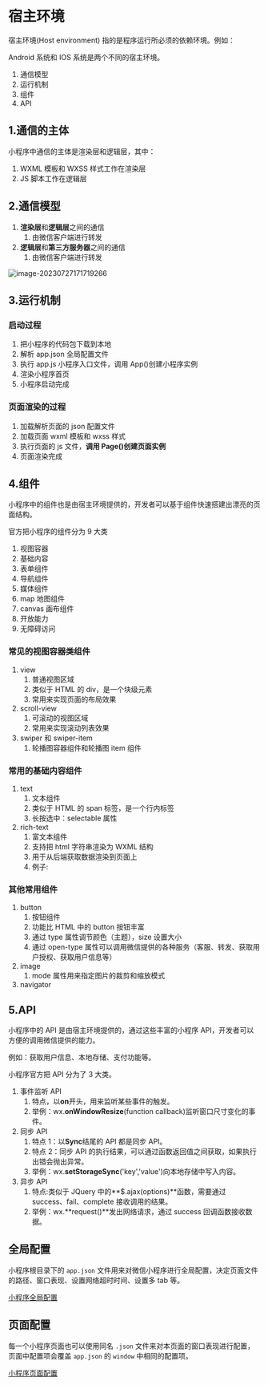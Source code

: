 # 宿主环境

宿主环境(Host environment) 指的是程序运行所必须的依赖环境。例如：

Android 系统和 IOS 系统是两个不同的宿主环境。

1. 通信模型
2. 运行机制
3. 组件
4. API

## 1.通信的主体

小程序中通信的主体是渲染层和逻辑层，其中：

1. WXML 模板和 WXSS 样式工作在渲染层
2. JS 脚本工作在逻辑层

## 2.通信模型

1. **渲染层**和**逻辑层**之间的通信
   1. 由微信客户端进行转发
2. **逻辑层**和**第三方服务器**之间的通信
   1. 由微信客户端进行转发

![image-20230727171719266](C:\Users\86155\AppData\Roaming\Typora\typora-user-images\image-20230727171719266.png)

## 3.运行机制

### 启动过程

1. 把小程序的代码包下载到本地
2. 解析 app.json 全局配置文件
3. 执行 app.js 小程序入口文件，调用 App()创建小程序实例
4. 渲染小程序首页
5. 小程序启动完成

### 页面渲染的过程

1. 加载解析页面的 json 配置文件
2. 加载页面 wxml 模板和 wxss 样式
3. 执行页面的 js 文件，**调用 Page()创建页面实例**
4. 页面渲染完成

## 4.组件

小程序中的组件也是由宿主环境提供的，开发者可以基于组件快速搭建出漂亮的页面结构。

官方把小程序的组件分为 9 大类

1. 视图容器
2. 基础内容
3. 表单组件
4. 导航组件
5. 媒体组件
6. map 地图组件
7. canvas 画布组件
8. 开放能力
9. 无障碍访问

### 常见的视图容器类组件

1. view
   1. 普通视图区域
   2. 类似于 HTML 的 div，是一个块级元素
   3. 常用来实现页面的布局效果
2. scroll-view
   1. 可滚动的视图区域
   2. 常用来实现滚动列表效果
3. swiper 和 swiper-item
   1. 轮播图容器组件和轮播图 item 组件

### 常用的基础内容组件

1. text
   1. 文本组件
   2. 类似于 HTML 的 span 标签，是一个行内标签
   3. 长按选中：selectable 属性
2. rich-text
   1. 富文本组件
   2. 支持把 html 字符串渲染为 WXML 结构
   3. 用于从后端获取数据渲染到页面上
   4. 例子: <rich-text nodes="<h1 style='color:red;'>标题</h1>"></rich-text>

### 其他常用组件

1. button
   1. 按钮组件
   2. 功能比 HTML 中的 button 按钮丰富
   3. 通过 type 属性调节颜色（主题），size 设置大小
   4. 通过 open-type 属性可以调用微信提供的各种服务（客服、转发、获取用户授权、获取用户信息等）
2. image
   1. mode 属性用来指定图片的裁剪和缩放模式
3. navigator

## 5.API

小程序中的 API 是由宿主环境提供的，通过这些丰富的小程序 API，开发者可以方便的调用微信提供的能力。

例如：获取用户信息、本地存储、支付功能等。

小程序官方把 API 分为了 3 大类。

1. 事件监听 API
   1. 特点，以**on**开头，用来监听某些事件的触发。
   2. 举例：wx.**onWindowResize**(function callback)监听窗口尺寸变化的事件。
2. 同步 API
   1. 特点 1：以**Sync**结尾的 API 都是同步 API。
   2. 特点 2：同步 API 的执行结果，可以通过函数返回值之间获取，如果执行出错会抛出异常。
   3. 举例：wx.**setStorageSync**('key','value')向本地存储中写入内容。
3. 异步 API
   1. 特点:类似于 JQuery 中的**$.ajax(options)**函数，需要通过 success、fail、complete 接收调用的结果。
   2. 举例：wx.**request()**发出网络请求，通过 success 回调函数接收数据。

## 全局配置

小程序根目录下的 `app.json` 文件用来对微信小程序进行全局配置，决定页面文件的路径、窗口表现、设置网络超时时间、设置多 tab 等。

[小程序全局配置](https://developers.weixin.qq.com/miniprogram/dev/reference/configuration/app.html)

## 页面配置

每一个小程序页面也可以使用同名 `.json` 文件来对本页面的窗口表现进行配置，页面中配置项会覆盖 `app.json` 的 `window` 中相同的配置项。

[小程序页面配置](https://developers.weixin.qq.com/miniprogram/dev/reference/configuration/page.html)
